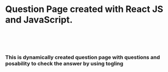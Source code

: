 # Question Page created with React JS and JavaScript.

</br>
</br>
</br>

### This is dynamically created question page with questions and posability to check the answer by using togling

</br>
</br>
